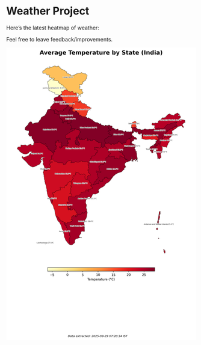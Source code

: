 # Weather Project

Here’s the latest heatmap of weather:

Feel free to leave feedback/improvements.

![India Heatmap](docs/assets/india_heatmap.png?v=D9E5ED)
